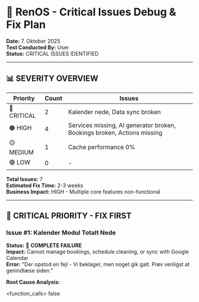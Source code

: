# 🚨 RenOS - Critical Issues Debug & Fix Plan

**Date:** 7. Oktober 2025  
**Test Conducted By:** User  
**Status:** CRITICAL ISSUES IDENTIFIED  

---

## 📊 **SEVERITY OVERVIEW**

| Priority | Count | Issues |
|----------|-------|--------|
| 🔴 CRITICAL | 2 | Kalender nede, Data sync broken |
| 🟠 HIGH | 4 | Services missing, AI generator broken, Bookings broken, Actions missing |
| 🟡 MEDIUM | 1 | Cache performance 0% |
| 🟢 LOW | 0 | - |

**Total Issues:** 7  
**Estimated Fix Time:** 2-3 weeks  
**Business Impact:** HIGH - Multiple core features non-functional

---

## 🔴 **CRITICAL PRIORITY - FIX FIRST**

### **Issue #1: Kalender Modul Totalt Nede**

**Status:** 🔴 **COMPLETE FAILURE**  
**Impact:** Cannot manage bookings, schedule cleaning, or sync with Google Calendar  
**Error:** "Der opstod en fejl - Vi beklager, men noget gik galt. Prøv venligst at genindlæse siden."

**Root Cause Analysis:**

<function_calls>
<invoke name="grep_search">
<parameter name="isRegexp">false
